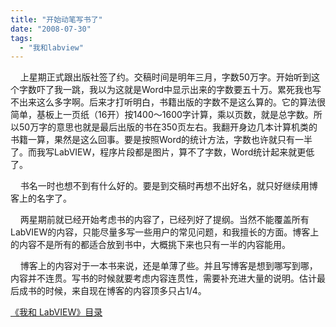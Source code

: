```yaml
---
title: "开始动笔写书了"
date: "2008-07-30"
tags: 
  - "我和labview"
---
```


    上星期正式跟出版社签了约。交稿时间是明年三月，字数50万字。开始听到这个字数吓了我一跳，我以为这就是Word中显示出来的字数要五十万。累死我也写不出来这么多字啊。后来才打听明白，书籍出版的字数不是这么算的。它的算法很简单，基板上一页纸（16开）按1400～1600字计算，乘以页数，就是总字数。所以50万字的意思也就是最后出版的书在350页左右。我翻开身边几本计算机类的书籍一算，果然是这么回事。要是按照Word的统计方法，字数也许就只有一半了。而我写LabVIEW，程序片段都是图片，算不了字数，Word统计起来就更低了。

    书名一时也想不到有什么好的。要是到交稿时再想不出好名，就只好继续用博客上的名字了。

    两星期前就已经开始考虑书的内容了，已经列好了提纲。当然不能覆盖所有LabVIEW的内容，只能尽量多写一些用户的常见问题，和我擅长的方面。博客上的内容不是所有的都适合放到书中，大概挑下来也只有一半的内容能用。

    博客上的内容对于一本书来说，还是单薄了些。并且写博客是想到哪写到哪，内容并不连贯。写书的时候就要考虑内容连贯性，需要补充进大量的说明。估计最后成书的时候，来自现在博客的内容顶多只占1/4。

[《我和 LabVIEW》目录](http://ruanqizhen.spaces.live.com/mmm2008-05-17_13.22/mmm2007-10-25_18.59/mmm2007-07-26_17.23/mmm2007-07-26_17.23/mmm2007-07-26_17.23/Blog/cns!1pU-rgQVTuuWM1TX8W8PfmDA!1073.entry)
